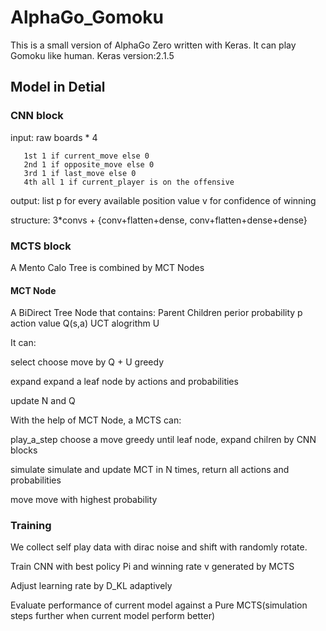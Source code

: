 # AlphaGo_Gomoku
This is a small version of AlphaGo Zero written with Keras.
It can play Gomoku like human.
Keras version:2.1.5  



## Model in Detial
### CNN block



input: raw boards * 4

       1st 1 if current_move else 0
       2nd 1 if opposite_move else 0
       3rd 1 if last_move else 0
       4th all 1 if current_player is on the offensive
       
       
output: list p for every available position
        value v for confidence of winning
        
structure:  3*convs + {conv+flatten+dense, conv+flatten+dense+dense}



### MCTS block
A Mento Calo Tree is combined by MCT Nodes
#### MCT Node
A BiDirect Tree Node that contains:
Parent
Children
perior probability p
action value Q(s,a)
UCT alogrithm U

It can:

select  choose move by Q + U greedy

expand  expand a leaf node by actions and probabilities

update  N and Q

With the help of MCT Node, a MCTS can:

play_a_step   choose a move greedy until leaf node, expand chilren by CNN blocks

simulate      simulate and update MCT in N times, return all actions and probabilities

move          move with highest probability

### Training 
We collect self play data with dirac noise and shift with randomly rotate.

Train CNN with best policy Pi  and winning rate v generated by MCTS

Adjust learning rate by D_KL adaptively

Evaluate performance of current model against a Pure MCTS(simulation steps further when current model perform better)
